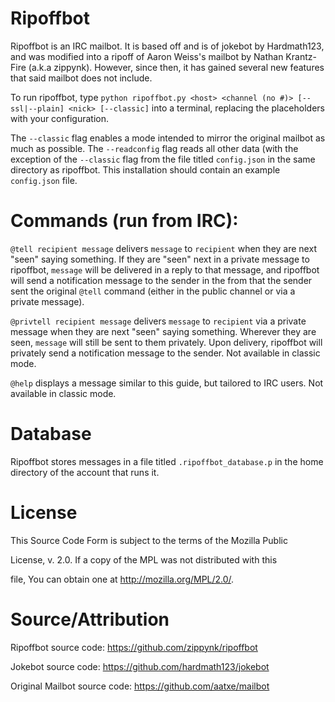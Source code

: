 # Ripoffbot

Ripoffbot is an IRC mailbot. It is based off and is of jokebot by Hardmath123, and was modified into  a ripoff of Aaron Weiss's mailbot by Nathan Krantz-Fire (a.k.a zippynk). However, since then, it has gained several new features that said mailbot does not include.

To run ripoffbot, type `python ripoffbot.py <host> <channel (no #)> [--ssl|--plain] <nick> [--classic]` into a terminal, replacing the placeholders with your configuration.

The `--classic` flag enables a mode intended to mirror the original mailbot as much as possible.
The `--readconfig` flag reads all other data (with the exception of the `--classic` flag from the file titled `config.json` in the same directory as ripoffbot. This installation should contain an example `config.json` file.

# Commands (run from IRC):

`@tell recipient message` delivers `message` to `recipient` when they are next "seen" saying something. If they are "seen" next in a private message to ripoffbot, `message` will be delivered in a reply to that message, and ripoffbot will send a notification message to the sender in the from that the sender sent the original `@tell` command (either in the public channel or via a private message).

`@privtell recipient message` delivers `message` to `recipient` via a private message when they are next "seen" saying something. Wherever they are seen, `message` will still be sent to them privately. Upon delivery, ripoffbot will privately send a notification message to the sender. Not available in classic mode.

`@help` displays a message similar to this guide, but tailored to IRC users. Not available in classic mode.

# Database

Ripoffbot stores messages in a file titled `.ripoffbot_database.p` in the home directory of the account that runs it.

# License

This Source Code Form is subject to the terms of the Mozilla Public

License, v. 2.0. If a copy of the MPL was not distributed with this

file, You can obtain one at http://mozilla.org/MPL/2.0/.

# Source/Attribution

Ripoffbot source code: https://github.com/zippynk/ripoffbot

Jokebot source code: https://github.com/hardmath123/jokebot

Original Mailbot source code: https://github.com/aatxe/mailbot